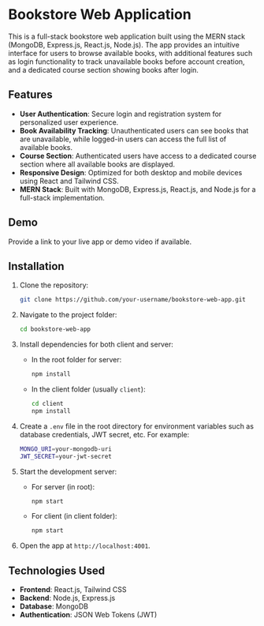 # Bookstore Web Application

This is a full-stack bookstore web application built using the MERN stack (MongoDB, Express.js, React.js, Node.js). The app provides an intuitive interface for users to browse available books, with additional features such as login functionality to track unavailable books before account creation, and a dedicated course section showing books after login.

## Features

- **User Authentication**: Secure login and registration system for personalized user experience.
- **Book Availability Tracking**: Unauthenticated users can see books that are unavailable, while logged-in users can access the full list of available books.
- **Course Section**: Authenticated users have access to a dedicated course section where all available books are displayed.
- **Responsive Design**: Optimized for both desktop and mobile devices using React and Tailwind CSS.
- **MERN Stack**: Built with MongoDB, Express.js, React.js, and Node.js for a full-stack implementation.

## Demo

Provide a link to your live app or demo video if available.

## Installation

1. Clone the repository:

    ```bash
    git clone https://github.com/your-username/bookstore-web-app.git
    ```

2. Navigate to the project folder:

    ```bash
    cd bookstore-web-app
    ```

3. Install dependencies for both client and server:

    - In the root folder for server:

      ```bash
      npm install
      ```

    - In the client folder (usually `client`):

      ```bash
      cd client
      npm install
      ```

4. Create a `.env` file in the root directory for environment variables such as database credentials, JWT secret, etc. For example:

    ```bash
    MONGO_URI=your-mongodb-uri
    JWT_SECRET=your-jwt-secret
    ```

5. Start the development server:

    - For server (in root):

      ```bash
      npm start
      ```

    - For client (in client folder):

      ```bash
      npm start
      ```

6. Open the app at `http://localhost:4001`.

## Technologies Used

- **Frontend**: React.js, Tailwind CSS
- **Backend**: Node.js, Express.js
- **Database**: MongoDB
- **Authentication**: JSON Web Tokens (JWT)


